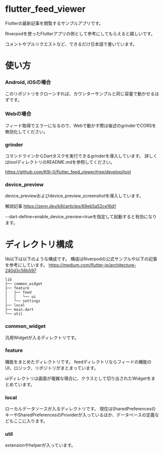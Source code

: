 # flutter_feed_viewer

Flutterの最新記事を閲覧するサンプルアプリです。

Riverpodを使ったFlutterアプリの例として参考にしてもらえると嬉しいです。

コメントやプルリクエストなど、できるだけ日本語で書いています。

# 使い方

### Android, iOSの場合
このリポジトリをクローンすれば、カウンターサンプルと同じ容量で動かせるはずです。

### Webの場合
フィード取得でエラーになるので、Webで動かす際は後述のgrinderでCORSを無効化してください。

### grinder
コマンドラインからDartタスクを実行できるgrinderを導入しています。
詳しくはtoolディレクトリのREADME.mdを参照してください。

https://github.com/K9i-0/flutter_feed_viewer/tree/develop/tool

### device_preview
device_previewおよびdevice_preview_screenshotを導入しています。

解説記事
https://zenn.dev/k9i/articles/69eb5a52ce16d1

--dart-define=enable_device_preview=trueを指定して起動すると有効になります。


# ディレクトリ構成
lib以下は以下のような構成です。
構成はRiverpodの公式サンプルや以下の記事を参考にしています。
https://medium.com/flutter-jp/architecture-240d3c56b597

```
lib
├── common_widget
├── feature
│   ├── feed
│   │   └── ui
│   └── settings
├── local
├── main.dart
└── util
```
### common_widget
汎用Widgetが入るディレクトリです。

### feature
機能をまとめたディレクトリです。
feedディレクトリならフィードの機能のUI、ロジック、リポジトリがまとまっています。

uiディレクトリは画面が複雑な場合に、クラスとして切り出されたWidgetをまとめています。

### local
ローカルデータソースが入るディレクトリです。
現在はSharedPreferencesのキーやSharedPreferencesのProviderが入っているほか、データベースの定義などもここに入ります。

### util
extensionやhelperが入っています。